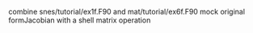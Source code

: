 combine snes/tutorial/ex1f.F90 and mat/tutorial/ex6f.F90
mock original formJacobian with a shell matrix operation
